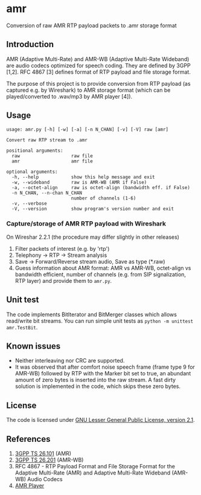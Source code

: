 # amr
Conversion of raw AMR RTP payload packets to .amr storage format

## Introduction
AMR (Adaptive Multi-Rate) and AMR-WB (Adaptive Multi-Rate Wideband) are audio codecs optimized for speech coding. They are defined by 3GPP [1,2]. RFC 4867 [3] defines format of RTP payload and file storage format.

The purpose of this project is to provide conversion from RTP payload (as captured e.g. by Wireshark) to AMR storage format (which can be played/converted to .wav/mp3 by AMR player [4]).

## Usage
```
usage: amr.py [-h] [-w] [-a] [-n N_CHAN] [-v] [-V] raw [amr]

Convert raw RTP stream to .amr

positional arguments:
  raw                   raw file
  amr                   amr file

optional arguments:
  -h, --help            show this help message and exit
  -w, --wideband        raw is AMR-WB (AMR if False)
  -a, --octet-align     raw is octet-align (bandwidth eff. if False)
  -n N_CHAN, --n-chan N_CHAN
                        number of channels (1-6)
  -v, --verbose
  -V, --version         show program's version number and exit
```

### Capture/storage of AMR RTP payload with Wireshark
On Wireshar 2.2.1 (the procedure may differ slightly in other releases)

1. Filter packets of interest (e.g. by 'rtp')
2. Telephony -> RTP -> Stream analysis
3. Save -> Forward/Reverse stream audio, Save as type (*.raw)
4. Guess information about AMR format: AMR vs AMR-WB, octet-align vs bandwidth efficient, number of channels (e.g. from SIP signalization, RTP layer) and provide them to `amr.py`.

## Unit test
The code implements BitIterator and BitMerger classes which allows read/write bit streams. You can run simple unit tests as `python -m unittest amr.TestBit`.

## Known issues 
* Neither interleaving nor CRC are supported.
* It was observed that after comfort noise speech frame (frame type 9 for AMR-WB) followed by RTP with the Marker bit set to true, an abundant amount of zero bytes is inserted into the raw stream. A fast dirty solution is implemented in the code, which skips these zero bytes.

## License
The code is licensed under [GNU Lesser General Public License, version 2.1](https://www.gnu.org/licenses/old-licenses/lgpl-2.1.en.html).

## References
1. [3GPP TS 26.101](http://www.3gpp.org/ftp/Specs/html-info/26101.htm) (AMR)
2. [3GPP TS 26.201](http://www.3gpp.org/ftp/Specs/html-info/26201.htm) (AMR-WB)
3. RFC 4867 - RTP Payload Format and File Storage Format for the Adaptive Multi-Rate (AMR) and Adaptive Multi-Rate Wideband (AMR-WB) Audio Codecs
4. [AMR Player](www.amrplayer.com)
